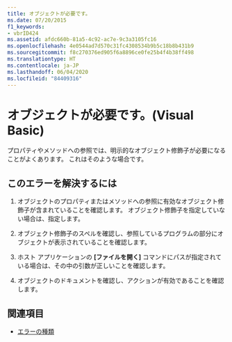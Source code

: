 ```yaml
---
title: オブジェクトが必要です。
ms.date: 07/20/2015
f1_keywords:
- vbrID424
ms.assetid: afdc660b-81a5-4c92-ac7e-9c3a3105fc16
ms.openlocfilehash: 4e0544ad7d570c31fc4308534b9b5c18b8b431b9
ms.sourcegitcommit: f8c270376ed905f6a8896ce0fe25b4f4b38ff498
ms.translationtype: HT
ms.contentlocale: ja-JP
ms.lasthandoff: 06/04/2020
ms.locfileid: "84409316"
---
```

# <a name="object-required-visual-basic"></a>オブジェクトが必要です。(Visual Basic)
プロパティやメソッドへの参照では、明示的なオブジェクト修飾子が必要になることがよくあります。 これはそのような場合です。  
  
## <a name="to-correct-this-error"></a>このエラーを解決するには  
  
1. オブジェクトのプロパティまたはメソッドへの参照に有効なオブジェクト修飾子が含まれていることを確認します。 オブジェクト修飾子を指定していない場合は、指定します。  
  
2. オブジェクト修飾子のスペルを確認し、参照しているプログラムの部分にオブジェクトが表示されていることを確認します。  
  
3. ホスト アプリケーションの **[ファイルを開く]** コマンドにパスが指定されている場合は、その中の引数が正しいことを確認します。  
  
4. オブジェクトのドキュメントを確認し、アクションが有効であることを確認します。  
  
## <a name="see-also"></a>関連項目

- [エラーの種類](../../programming-guide/language-features/error-types.md)
